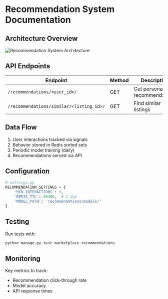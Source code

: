 
# Recommendation System Documentation

## Architecture Overview
![Recommendation System Architecture](recommendation_architecture.png)

## API Endpoints
| Endpoint | Method | Description |
|----------|--------|-------------|
| `/recommendations/<user_id>/` | GET | Get personalized recommendations |
| `/recommendations/similar/<listing_id>/` | GET | Find similar listings |

## Data Flow
1. User interactions tracked via signals
2. Behavior stored in Redis sorted sets
3. Periodic model training (daily)
4. Recommendations served via API

## Configuration
```python
# settings.py
RECOMMENDATION_SETTINGS = {
    'MIN_INTERACTIONS': 3,
    'REDIS_TTL': 86400,  # 1 day
    'MODEL_PATH': 'recommendations/models/'
}
```

## Testing
Run tests with:
```bash
python manage.py test marketplace.recommendations
```

## Monitoring
Key metrics to track:
- Recommendation click-through rate
- Model accuracy
- API response times
